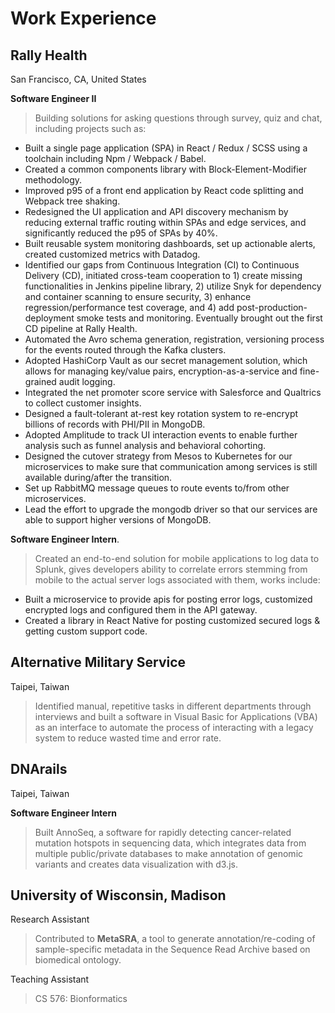 # Work Experience

## Rally Health
San Francisco, CA, United States

**Software Engineer II**  

> Building solutions for asking questions through survey, quiz and chat, including projects such as:
- Built a single page application (SPA) in React / Redux / SCSS using a toolchain including Npm / Webpack / Babel.
- Created a common components library with  Block-Element-Modifier methodology.
- Improved p95 of a front end application by React code splitting and Webpack tree shaking.
- Redesigned the UI application and API discovery mechanism by reducing external traffic routing within SPAs and edge  services, and significantly reduced the p95 of SPAs by 40%. 
- Built reusable system monitoring dashboards, set up actionable alerts, created customized metrics with Datadog.
- Identified our gaps from Continuous Integration (CI)  to Continuous Delivery (CD), initiated cross-team cooperation to 1)  create missing functionalities in Jenkins pipeline library, 2) utilize Snyk for dependency and container scanning to ensure security, 3) enhance regression/performance test coverage, and 4) add post-production-deployment smoke tests and monitoring. Eventually brought out the first CD pipeline at Rally Health.
- Automated the Avro schema generation, registration, versioning process for the events routed through the Kafka clusters.
- Adopted HashiCorp Vault as our secret management solution, which allows for managing key/value pairs, encryption-as-a-service and fine-grained audit logging.
- Integrated the net promoter score service with Salesforce and Qualtrics to collect customer insights.
- Designed a fault-tolerant at-rest key rotation system to re-encrypt billions of records with PHI/PII in MongoDB.
- Adopted Amplitude to track UI interaction events to enable further analysis such as funnel analysis and behavioral cohorting.
- Designed the cutover strategy  from Mesos to Kubernetes for our microservices to make sure that communication among services is still available during/after the transition.
- Set up RabbitMQ message queues to route events to/from other microservices.
- Lead the effort to upgrade the mongodb driver so that our services are able to support higher versions of MongoDB.

**Software Engineer Intern**. 

> Created an end-to-end solution for mobile applications to log data to Splunk, gives developers ability to correlate errors stemming from mobile to the actual server logs associated with them, works include:
- Built a microservice to provide apis for posting error logs, customized encrypted logs and configured them in the API gateway.
- Created a library in React Native for posting customized secured logs & getting custom support code.

## Alternative Military Service    
Taipei, Taiwan

> Identified manual, repetitive tasks in different departments through interviews and built a software in Visual Basic for Applications (VBA) as an interface to automate the process of interacting with a legacy system to reduce wasted time and error rate.

## DNArails 
Taipei, Taiwan 

**Software Engineer Intern**

> Built AnnoSeq, a software for rapidly detecting cancer-related mutation hotspots in sequencing data, which integrates data from multiple public/private databases to make annotation of genomic variants and creates data visualization with d3.js.

## University of Wisconsin, Madison
Research Assistant
>  Contributed to **MetaSRA**, a tool to generate annotation/re-coding of sample-specific metadata in the Sequence Read Archive based on biomedical ontology.

Teaching Assistant
> CS 576: Bionformatics
